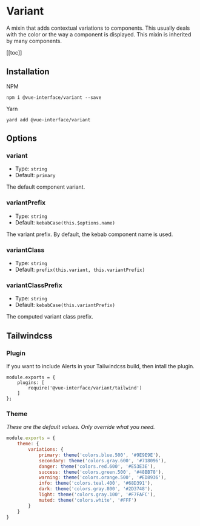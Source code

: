 # Variant

A mixin that adds contextual variations to components. This usually deals with
the color or the way a component is displayed. This mixin is inherited by many
components.

[[toc]]

## Installation

NPM

    npm i @vue-interface/variant --save

Yarn

    yard add @vue-interface/variant

## Options

### variant

- Type: `string`
- Default: `primary`

The default component variant.

### variantPrefix

- Type: `string`
- Default: `kebabCase(this.$options.name)`

The variant prefix. By default, the kebab component name is used.

### variantClass

- Type: `string`
- Default: `prefix(this.variant, this.variantPrefix)`

### variantClassPrefix

- Type: `string`
- Default: `kebabCase(this.variantPrefix)`

The computed variant class prefix.

## Tailwindcss

### Plugin

If you want to include Alerts in your Tailwindcss build, then intall the plugin.

    module.exports = {
        plugins: [
            require('@vue-interface/variant/tailwind')
        ]
    };

### Theme

*These are the default values. Only override what you need.*

``` js
module.exports = {
    theme: {
        variations: {
            primary: theme('colors.blue.500', '#9E9E9E'),
            secondary: theme('colors.gray.600', '#718096'),
            danger: theme('colors.red.600', '#E53E3E'),
            success: theme('colors.green.500', '#48BB78'),
            warning: theme('colors.orange.500', '#ED8936'),
            info: theme('colors.teal.400', '#68D391'),
            dark: theme('colors.gray.800', '#2D3748'),
            light: theme('colors.gray.100', '#F7FAFC'),
            muted: theme('colors.white', '#FFF')
        }
    }
}
```
